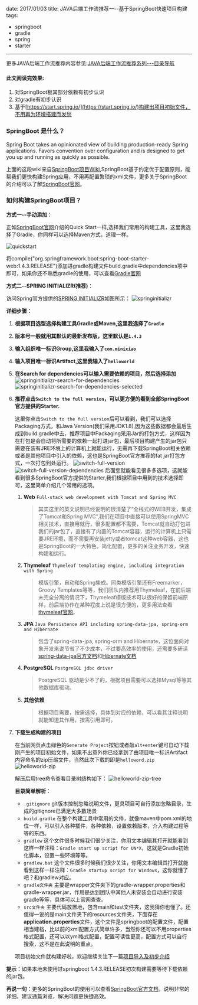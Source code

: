 date: 2017/01/03
title: JAVA后端工作流推荐一--基于SpringBoot快速项目构建
tags: 
- springboot
- gradle
- spring
- starter
---
更多JAVA后端工作流推荐内容参见:[JAVA后端工作流推荐系列---目录导航](2017/01/09/workflow/)

#### 此文阅读完效果:

1. 对SpringBoot极其部分依赖有初步认识
2. 对gradle有初步认识
3. 基于[https://start.spring.io/](https://start.spring.io/)构建出项目初始文件，不用再为环境搭建而发愁

<!-- more -->
### SpringBoot 是什么？
Spring Boot takes an opinionated view of building production-ready Spring applications. Favors convention over configuration and is designed to get you up and running as quickly as possible.


上面的这段wiki来自[SpringBoot项目Wiki](https://github.com/spring-projects/spring-boot/wiki),SpringBoot基于约定优于配置原则，能帮我们更快构建Spring应用，不用再配置繁琐的xml文件，更多关于SpringBoot的介绍可以了解[SpringBoot官网](http://projects.spring.io/spring-boot/)。

### 如何构建SpringBoot项目？
**方式一--手动添加**：

正如[SpringBoot官网](http://projects.spring.io/spring-boot/)介绍的Quick Start一样,选择我们常用的构建工具，这里我选择了Gradle，你同样可以选择Maven方式，道理一样。

![quickstart](https://sssvip.github.io/img/springboot/quickstart.png)

将compile("org.springframework.boot:spring-boot-starter-web:1.4.3.RELEASE")添加进gradle构建文件build.gradle中dependencies项中即可，如果你还不熟悉gradle的使用，可以查看[Gradle官网](https://gradle.org/)

**方式二--SPRING INITIALIZR(推荐)**：

访问Spring官方提供的[SPRING INITIALIZR](https://start.spring.io/)如图所示：
![springinitializr](https://sssvip.github.io/img/springboot/springinitializr.png)

**详细步骤：**

1. **根据项目选型选择构建工具Gradle或Maven,这里我选择了`Gradle`**
2. **版本号一般就用其默认的最新发布版，这里默认是`1.4.3`**
3. **输入组织唯一标识Group,这里我输入了`com.minixiao`**
4. **输入项目唯一标识Artifact,这里我输入了`helloworld`**
5. **在Search for dependencies可以输入需要依赖的项目，然后选择添加**
	![springinitializr-search-for-dependencies](https://sssvip.github.io/img/springboot/springinitializr-search-for-dependencies.png)
	![springinitializr-search-for-dependencies-selected](https://sssvip.github.io/img/springboot/springinitializr-search-for-dependencies-selected.png)
6. **推荐点击`Switch to the full version`，可以更方便的看到全部SpringBoot官方提供的Starter.**

	这里你点击`Switch to the full version`后可以看到，我们可以选择Packaging方式，和Java Version(我们采用JDK1.8),因为这些数据都会最后生成到build.gradle中去，推荐项目中Packaging采用Jar的打包方式，这样因为在打包是会自动将所需要的依赖一起打进jar包，最后项目构建产生的jar包只需要在装有JRE环境上的计算机上就能运行，无需再下载SpringBoot相关依赖或者是其他项目中引入的依赖，这也是SpringBoot官方推荐的fat jar打包方式，一次打包到处运行。
	![switch-full-version](https://sssvip.github.io/img/springboot/switch-full-version.png)
	![switch-full-version-dependencies](https://sssvip.github.io/img/springboot/switch-full-version-dependencies.png)
	后面您就能看见很多多选项，这就能看到很多SpringBoot官方提供的Starter,我们根据项目中用到的技术选择即可，这里简单介绍几个常用的选项。

	1. **Web** `Full-stack web development with Tomcat and Spring MVC`

		> 其实这里的英文说明已经说明的很清楚了“全栈式的WEB开发，集成了Tomcat和Spring MVC”,我们在项目中直接可以使用SpringMVC相关技术，直接用就行，很多配置都不需要，Tomcat就自动打包进我们的jar包了，直接有了内置的Tomcat容器，运行的计算机上只需要JRE环境，而不需要再安装jetty或者tomcat这种web容器，这也是SpringBoot的一大特色，简化配置，更多的关注业务开发，快速构建和运行。

	2. **Thymeleaf** `Thymeleaf templating engine, including integration with Spring`

		> 模版引擎，自动和Spring集成。同类模版引擎还有Freemarker，Groovy Templates等等，我们团队内推荐用Thymeleaf，在前后端未完全分离的情况下，Thymeleaf模版技术可以很好的保留前端原样，前后端协作在某种程度上说是很方便的，更多用法查看[thymeleaf官网](http://thymeleaf.org/)。
	
	3. **JPA** `Java Persistence API including spring-data-jpa, spring-orm and Hibernate`

		> 包含了spring-data-jpa, spring-orm and Hibernate，这位面向对象开发来说节省了不少成本，不过要高效率的使用，还需要多研读[spring-data-jpa官方文档](http://docs.spring.io/spring-data/jpa/docs/1.10.4.RELEASE/reference/html/#repositories.special-parameters)和[Hibernate文档](http://hibernate.org/orm/documentation/5.2/)

	4. **PostgreSQL** `PostgreSQL jdbc driver`

		> PostgreSQL 驱动是少不了的，根据项目需要可以选择Mysql等等其他数据库驱动。
	
	5. **其他依赖**

		> 根据项目需要，按需选择，具体到对应的依赖，可以看其注释说明就能知道其作用，按需引用即可。

7. **下载生成构建的项目**
	
	在当前网页点击绿色的`Generate Project`按钮或者敲`alt+enter`键可自动下载刚产生的项目初始文件，如果不出意外你已经拿到了由项目唯一标识Artifact内容命名的zip压缩文件，当然此次下载的即是`helloword.zip`
	![helloworld-zip](https://sssvip.github.io/img/springboot/helloworld-zip.png)
	
	解压后用tree命令查看目录树结构如下：
	![helloworld-zip-tree](https://sssvip.github.io/img/springboot/helloworld-zip-tree.png)
	
	**目录简单解析**：

	* `.gitignore` git版本控制忽略说明文件，更具项目可自行添加忽略目录，生成的gitignore已满足大多数场景
	* `build.gradle` 在整个构建工具中常用的文件，就像maven中pom.xml的地位一样，可以引入各种插件，各种依赖，设置依赖版本，介入构建过程等等的东西。
	* `gradlew` 这个文件很多时候我们很少关注，你用文本编辑其打开就能看到这样一样注释：`Gradle start up script for UN*X`，这就是Gradle初始化脚本，设置一些环境等等。
	* `gradlew.bat` 这个文件很多时候我们很少关注，你用文本编辑其打开就能看到这样一样注释：`Gradle startup script for Windows`，这你就懂了吧？和gradlew对应。
	* `gradle文件夹` 主要是wrapper文件夹下的gradle-wrapper.properties和gradle-wrapper.jar，作用是达到团队中其他人未安装会自动进行安装gradle等等，具体可以上官网查查。
	* `src文件夹` 主要代码放置地，包含main和test文件夹，这我猜你也懂了。还值得一说的是main文件夹下的resources文件夹，下面存在**application.properties**文件，这个文件是springboot的配置文件，配置相当建档，比以前的xml配置方式简单许多，当然你还可以不用properties格式配置，还可以以yml格式配置，配置可读性更高，配置方式可以自行搜索，这不是在此说明的重点。

	项目初始文件就构建好啦，欢迎继续关注下一篇[项目导入及初步介绍](#)


**提示**：如果本地未使用过springboot 1.4.3.RELEASE初次构建需要等待下载依赖的jar包。

**再说一句**：更多的SpringBoot的使用可以查看[SpringBoot官方文档](http://docs.spring.io/spring-boot/docs/1.4.3.RELEASE/reference/htmlsingle/)，说明非常的详细，建议通篇浏览，解决问题更快捷高效。